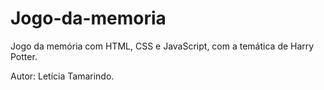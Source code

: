 # Jogo-da-memoria

Jogo da memória com HTML, CSS e JavaScript, com a temática de Harry Potter.

Autor: Letícia Tamarindo.
